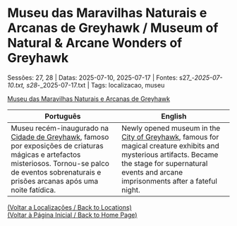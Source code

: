 
# Museu das Maravilhas Naturais e Arcanas de Greyhawk / Museum of Natural & Arcane Wonders of Greyhawk

Sessões: 27, 28 | Datas: 2025-07-10, 2025-07-17 | Fontes: s27_-_2025-07-10.txt, s28_-_2025-07-17.txt | Tags: localizacao, museu

[Museu das Maravilhas Naturais e Arcanas de Greyhawk](museu_das_maravilhas_naturais_e_arcanas_de_greyhawk.png)

| Português | English |
|-----------|---------|
| Museu recém-inaugurado na [Cidade de Greyhawk](cidade_de_greyhawk.md), famoso por exposições de criaturas mágicas e artefactos misteriosos. Tornou-se palco de eventos sobrenaturais e prisões arcanas após uma noite fatídica. | Newly opened museum in the [City of Greyhawk](cidade_de_greyhawk.md), famous for magical creature exhibits and mysterious artifacts. Became the stage for supernatural events and arcane imprisonments after a fateful night. |

[(Voltar a Localizações / Back to Locations)](localizacoes.md)  
[(Voltar à Página Inicial / Back to Home Page)](home.md)


